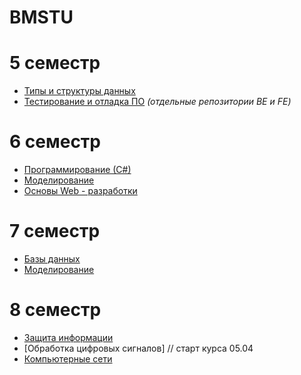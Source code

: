 # BMSTU

# 5 семестр
* [Типы и структуры данных](/tasd)
* [Тестирование и отладка ПО](https://github.com/ImpudentPenguin/antAlgorithm) *(отдельные репозитории BE и FE)*

# 6 семестр
* [Программирование (С#)](/programming_c_sharp)
* [Моделирование](/modeling)
* [Основы Web - разработки](/web)

# 7 семестр
* [Базы данных](/database)
* [Моделирование](/math_modeling)

# 8 семестр
* [Защита информации](/security)
* [Обработка цифровых сигналов] // старт курса 05.04
* [Компьютерные сети](/networks)
